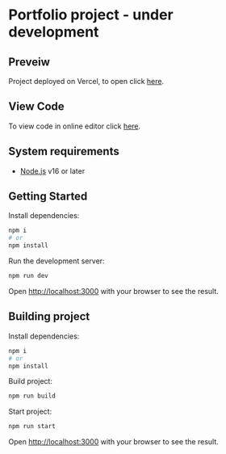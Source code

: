 # Portfolio project - under development

## Preveiw

Project deployed on Vercel, to open click [here](https://portfolio-two-sigma-63.vercel.app/).

## View Code

To view code in online editor click [here](https://github.dev/MatasA-commits/portfolio).

## System requirements

- [Node.js](https://nodejs.org/en/) v16 or later

## Getting Started

Install dependencies:

```bash
npm i
# or
npm install
```

Run the development server:

```bash
npm run dev
```

Open [http://localhost:3000](http://localhost:3000) with your browser to see the result.

## Building project

Install dependencies:

```bash
npm i
# or
npm install
```

Build project:

```bash
npm run build
```

Start project:

```bash
npm run start
```

Open [http://localhost:3000](http://localhost:3000) with your browser to see the result.
